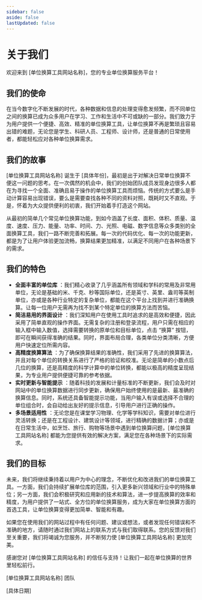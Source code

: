 ```yaml
---
sidebar: false
aside: false
lastUpdated: false
---
```

# 关于我们

欢迎来到 [单位换算工具网站名称]，您的专业单位换算服务平台！

## 我们的使命

在当今数字化不断发展的时代，各种数据和信息的处理变得愈发频繁，而不同单位之间的换算已成为众多用户在学习、工作和生活中不可或缺的一部分。我们致力于为用户提供一个便捷、高效、精准的单位换算工具，让单位换算不再是繁琐且容易出错的难题，无论您是学生、科研人员、工程师、设计师，还是普通的日常使用者，都能轻松应对各种单位换算需求。

## 我们的故事

[单位换算工具网站名称] 诞生于 [具体年份]，最初是出于对解决日常单位换算不便这一问题的思考。在一次偶然的机会中，我们的创始团队成员发现身边很多人都在为寻找一个全面、准确且易于操作的单位换算工具而烦恼。传统的方式要么是手动计算容易出现错误，要么是需要查找各种不同的资料对照，既耗时又不直观。于是，怀着为大众提供便利的初衷，我们开始着手打造这个网站。

从最初的简单几个常见单位换算功能，到如今涵盖了长度、面积、体积、质量、温度、速度、压力、能量、功率、时间、力、光照、电磁、数字信息等众多类别的全面换算工具，我们一路不断完善和拓展。每一次的代码优化、每一次的功能更新，都是为了让用户体验更加流畅，换算结果更加精准，以满足不同用户在各种场景下的需求。

## 我们的特色

  * **全面丰富的单位库** ：我们精心收录了几乎涵盖所有领域和学科的常用及非常用单位，无论是基础的米、千克、秒等国际单位，还是英寸、英里、盎司等英制单位，亦或是各种行业特定的复杂单位，都能在这个平台上找到并进行准确换算。让每一位用户无需再为找不到某个特定单位的换算方法而苦恼。
  * **简洁易用的界面设计** ：我们深知用户在使用工具时追求的是高效和便捷，因此采用了简单直观的操作界面。无需复杂的注册和登录流程，用户只需在相应的输入框中输入数值，选择需要转换的原单位和目标单位，点击 “换算” 按钮，即可在瞬间获得准确的结果。同时，界面布局合理，各类单位分类清晰，方便用户快速定位所需内容。
  * **高精度换算算法** ：为了确保换算结果的准确性，我们采用了先进的换算算法，并且对每个单位的转换关系进行了严格的验证和校准。无论是简单的小数点后几位的换算，还是高精度的科学计算中的单位转换，都能以极高的精度呈现结果，为专业用户提供便捷可靠的参考依据。
  * **实时更新与智能提示** ：随着科技的发展和计量标准的不断更新，我们会及时对网站中的单位换算数据进行同步更新，确保用户始终使用的是最新、最准确的换算信息。同时，系统还具备智能提示功能，当用户输入有误或选择不合理的单位组合时，会自动给出友好的提示信息，引导用户进行正确的操作。
  * **多场景适用性** ：无论您是在课堂学习物理、化学等学科知识，需要对单位进行灵活转换；还是在工程设计、建筑设计等领域，进行精确的数据计算；亦或是在日常生活中，如烹饪、旅行、购物等场景中遇到单位换算问题，[单位换算工具网站名称] 都能为您提供有效的解决方案，满足您在各种场景下的实际需求。

## 我们的目标

未来，我们将继续秉持着以用户为中心的理念，不断优化和改进我们的单位换算工具。一方面，我们会持续扩展单位库的范围，引入更多新兴领域和行业中的特殊单位；另一方面，我们会积极研究和应用新的技术和算法，进一步提高换算的效率和精度，为用户提供了一站式、全方位的单位换算服务，成为大家在单位换算方面的首选工具，让单位换算变得更加简单、智能和有趣。

如果您在使用我们的网站过程中有任何问题、建议或想法，或者发现任何错误和不准确的地方，请随时通过我们网站上的联系方式与我们取得联系。您的反馈对我们至关重要，我们将竭诚为您服务，并不断努力使 [单位换算工具网站名称] 更加完美。

感谢您对 [单位换算工具网站名称] 的信任与支持！让我们一起在单位换算的世界里轻松前行。

[单位换算工具网站名称] 团队

[具体日期]
